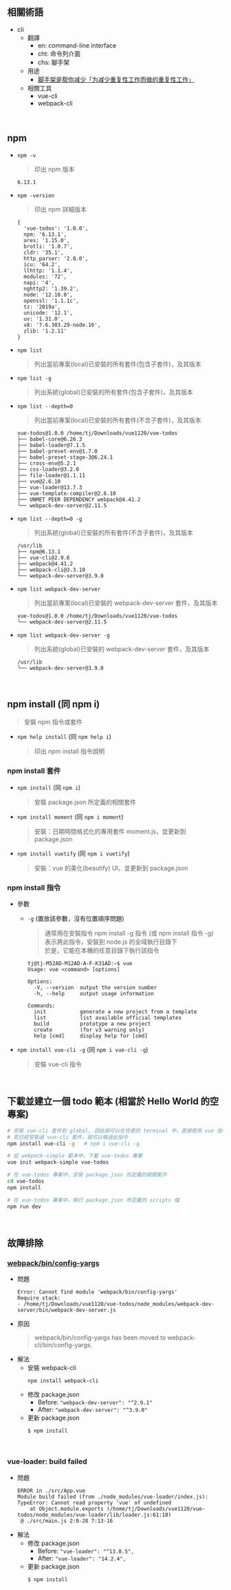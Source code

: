 ## 相關術語
- cli
  - 翻譯
    - en: command-line interface
    - cht: 命令列介面
    - chs: 腳手架
  - 用途
    - [脚手架是帮你减少「为减少重复性工作而做的重复性工作」](https://www.zhihu.com/question/47731497)
  - 相關工具
    - vue-cli
    - webpack-cli

<br>

## npm
- ```npm -v```
  > 印出 npm 版本
  ```
  6.13.1
  ```
- ```npm -version```
  > 印出 npm 詳細版本
  ```
  {
    'vue-todos': '1.0.0',
    npm: '6.13.1',
    ares: '1.15.0',
    brotli: '1.0.7',
    cldr: '35.1',
    http_parser: '2.8.0',
    icu: '64.2',
    llhttp: '1.1.4',
    modules: '72',
    napi: '4',
    nghttp2: '1.39.2',
    node: '12.10.0',
    openssl: '1.1.1c',
    tz: '2019a',
    unicode: '12.1',
    uv: '1.31.0',
    v8: '7.6.303.29-node.16',
    zlib: '1.2.11'
  }
  ```
  
- ```npm list```
  > 列出當前專案(local)已安裝的所有套件(包含子套件)，及其版本
  
- ```npm list -g```
  > 列出系統(global)已安裝的所有套件(包含子套件)，及其版本
  
- ```npm list --depth=0```
  > 列出當前專案(local)已安裝的所有套件(不含子套件)，及其版本
  ```
  vue-todos@1.0.0 /home/tj/Downloads/vue1120/vue-todos
  ├── babel-core@6.26.3
  ├── babel-loader@7.1.5
  ├── babel-preset-env@1.7.0
  ├── babel-preset-stage-3@6.24.1
  ├── cross-env@5.2.1
  ├── css-loader@3.2.0
  ├── file-loader@1.1.11
  ├── vue@2.6.10
  ├── vue-loader@13.7.3
  ├── vue-template-compiler@2.6.10
  ├── UNMET PEER DEPENDENCY webpack@4.41.2
  └── webpack-dev-server@2.11.5
  ```

- ```npm list --depth=0 -g```
  > 列出系統(global)已安裝的所有套件(不含子套件)，及其版本
  ```
  /usr/lib
  ├── npm@6.13.1
  ├── vue-cli@2.9.6
  ├── webpack@4.41.2
  ├── webpack-cli@3.3.10
  └── webpack-dev-server@3.9.0
  ```

- ```npm list webpack-dev-server```
  > 列出當前專案(local)已安裝的 webpack-dev-server 套件，及其版本
  ```
  vue-todos@1.0.0 /home/tj/Downloads/vue1120/vue-todos
  └── webpack-dev-server@2.11.5 
  ```
  
- ```npm list webpack-dev-server -g```
  > 列出系統(global)已安裝的 webpack-dev-server 套件，及其版本
  ```
  /usr/lib
  └── webpack-dev-server@3.9.0
  ```

<br>

## npm install (同 npm i)
> 安裝 npm 指令或套件
- ```npm help install``` (同 ```npm help i```)
  > 印出 npm install 指令說明

### npm install 套件
- ```npm install``` (同 ```npm i```)
  > 安裝 package.json 所定義的相關套件
  
- ```npm install moment``` (同 ```npm i moment```)
  > 安裝：日期時間格式化的專用套件 moment.js，並更新到 package.json
  
- ```npm install vuetify``` (同 ```npm i vuetify```)
  > 安裝：vue 的美化(beautify) UI，並更新到 package.json

### npm install 指令
- 參數
  - ```-g``` (置放該參數，沒有位置順序問題)
    > 通常用在安裝指令 npm install -g 指令 (或 npm install 指令 -g)
    > <br>表示將此指令，安裝到 node.js 的全域執行目錄下
    > <br>於是，它能在本機的任意目錄下執行該指令
    ```
    tj@tj-M52AD-M12AD-A-F-K31AD:~$ vue
    Usage: vue <command> [options]

    Options:
      -V, --version  output the version number
      -h, --help     output usage information

    Commands:
      init           generate a new project from a template
      list           list available official templates
      build          prototype a new project
      create         (for v3 warning only)
      help [cmd]     display help for [cmd]
    ```
  
- ```npm install vue-cli -g``` (同 ```npm i vue-cli -g```)
  > 安裝 vue-cli 指令

<br>
  
## 下載並建立一個 todo 範本 (相當於 Hello World 的空專案)
```bash
# 安裝 vue-cli 套件到 global, 因此就可以在任意的 terminal 中，直接使用 vue 指令
# 若已經安裝過 vue-cli 套件，就可以略過此指令
npm install vue-cli -g   # npm i vue-cli -g

# 從 webpack-simple 範本中，下載 vue-todos 專案
vue init webpack-simple vue-todos

# 在 vue-todos 專案中，安裝 package.json 所定義的相關套件
cd vue-todos
npm install

# 在 vue-todos 專案中，執行 package.json 所定義的 scripts 檔
npm run dev
```

<br>

## 故障排除
### [webpack/bin/config-yargs](https://github.com/mzgoddard/jest-webpack/issues/27)
- 問題
  ```
  Error: Cannot find module 'webpack/bin/config-yargs'
  Require stack:
  - /home/tj/Downloads/vue1120/vue-todos/node_modules/webpack-dev-server/bin/webpack-dev-server.js
  ```
- 原因
  > webpack/bin/config-yargs has been moved to webpack-cli/bin/config-yargs.
- 解法
  - 安裝 webpack-cli
    ```
    npm install webpack-cli
    ```
  - 修改 package.json
    - Before: ```"webpack-dev-server": "^2.9.1"```
    - After: ```"webpack-dev-server": "^3.9.0"```
  - 更新 package.json
    ```
    $ npm install
    ```
    <br>
### vue-loader: build failed
- 問題
  ```
  ERROR in ./src/App.vue
  Module build failed (from ./node_modules/vue-loader/index.js):
  TypeError: Cannot read property 'vue' of undefined
      at Object.module.exports (/home/tj/Downloads/vue1120/vue-todos/node_modules/vue-loader/lib/loader.js:61:18)
   @ ./src/main.js 2:0-28 7:13-16
  ```
- 解法
  - 修改 package.json
    - Before: ```"vue-loader": "^13.0.5",```
    - After: ```"vue-loader": "14.2.4",```
  - 更新 package.json
    ```
    $ npm install
    ```
    <br>
